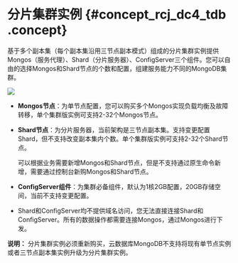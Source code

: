 # 分片集群实例 {#concept_rcj_dc4_tdb .concept}

基于多个副本集（每个副本集沿用三节点副本模式）组成的分片集群实例提供Mongos（服务代理）、Shard（分片服务器）、ConfigServer三个组件。您可以自由的选择Mongos和Shard节点的个数和配置，组建服务能力不同的MongoDB集群。

 ![](http://static-aliyun-doc.oss-cn-hangzhou.aliyuncs.com/assets/img/6646/1540955766917_zh-CN.png) 

-   **Mongos节点**：为单节点配置，您可以购买多个Mongos实现负载均衡及故障转移，单个集群版实例可支持2-32个Mongos节点。
-   **Shard节点**：为分片服务器，当前架构是三节点副本集。支持变更配置Shard，但不支持改变副本集内个数。单个集群版实例可支持2-32个Shard节点。

    可以根据业务需要新增Mongos和Shard节点，但是不支持通过原生命令新增，需要通过控制台新购Mongos和Shard节点。

-   **ConfigServer组件**：为集群必备组件，默认为1核2GB配置，20GB存储空间，当前不支持变更配置。
-   Shard和ConfigServer均不提供域名访问，您无法直接连接Shard和ConfigServer。所有的数据操作都需要连接Mongos，通过Mongos进行下发。

**说明：** 分片集群实例必须重新购买，云数据库MongoDB不支持将现有单节点实例或者三节点副本集实例升级为分片集群实例。

